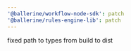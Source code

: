 ```yaml
---
'@ballerine/workflow-node-sdk': patch
'@ballerine/rules-engine-lib': patch
---
```


fixed path to types from build to dist
